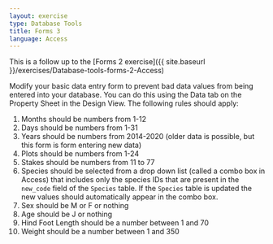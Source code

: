 ```yaml
---
layout: exercise
type: Database Tools
title: Forms 3
language: Access
---
```


This is a follow up to the [Forms 2 exercise]({{ site.baseurl }}/exercises/Database-tools-forms-2-Access)

Modify your basic data entry form to prevent bad data values from being entered
into your database. You can do this using the Data tab on the Property Sheet in
the Design View. The following rules should apply:

1.  Months should be numbers from 1-12
2.  Days should be numbers from 1-31
3.  Years should be numbers from 2014-2020 (older data is possible, but
    this form is form entering new data)
4.  Plots should be numbers from 1-24
5.  Stakes should be numbers from 11 to 77
6.  Species should be selected from a drop down list (called a combo box in
    Access) that includes only the species IDs that are present in the
    `new_code` field of the `Species` table. If the `Species` table is updated
    the new values should automatically appear in the combo box.
7.  Sex should be M or F or nothing
8.  Age should be J or nothing
9.  Hind Foot Length should be a number between 1 and 70
10. Weight should be a number between 1 and 350
